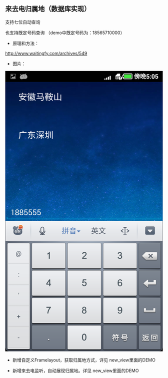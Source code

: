 来去电归属地（数据库实现）
-----------

支持七位自动查询

也支持既定号码查询
（demo中既定号码为：18565710000）

+ 原理和方法：

http://www.waitingfy.com/archives/549

+ 图片：

![screenshot](./Screenshot_2014-10-17-17-05-46.png "七位自动查询")

+ 新增自定义Framelayout，获取归属地方式，详见 new_view里面的DEMO

+ 新增来去电监听，自动展现归属地。详见 new_view里面的DEMO

